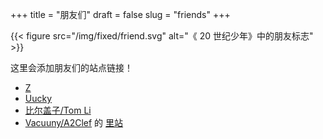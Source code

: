 +++
title = "朋友们"
draft = false
slug = "friends"
+++

{{< figure src="/img/fixed/friend.svg" alt="《 20 世纪少年》中的朋友标志" >}}

这里会添加朋友们的站点链接！

-   [Z](http://iiiid.com)
-   [Uucky](http://uucky.me)
-   [比尔盖子/Tom Li](https://tomli.blog)
-   [Vacuuny/A2Clef](http://a2clef.com) 的 [里站](http://blog.a2clef.com)
